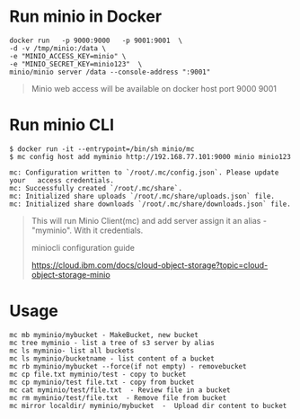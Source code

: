 # Run minio in Docker

```
docker run   -p 9000:9000   -p 9001:9001  \
-d -v /tmp/minio:/data \
-e "MINIO_ACCESS_KEY=minio" \
-e "MINIO_SECRET_KEY=minio123"  \
minio/minio server /data --console-address ":9001"
```
> Minio web access will be available on docker host port 9000 9001

#  Run minio CLI 
```
$ docker run -it --entrypoint=/bin/sh minio/mc
$ mc config host add myminio http://192.168.77.101:9000 minio minio123

mc: Configuration written to `/root/.mc/config.json`. Please update your   access credentials.
mc: Successfully created `/root/.mc/share`.
mc: Initialized share uploads `/root/.mc/share/uploads.json` file.
mc: Initialized share downloads `/root/.mc/share/downloads.json` file.

```
> This will run Minio Client(mc) and add server assign it an alias - "myminio". With it credentials. 
>
> miniocli configuration guide
>
>https://cloud.ibm.com/docs/cloud-object-storage?topic=cloud-object-storage-minio

# Usage 
```
mc mb myminio/mybucket - MakeBucket, new bucket 
mc tree myminio - list a tree of s3 server by alias
mc ls myminio- list all buckets
mc ls myminio/bucketname - list content of a bucket
mc rb myminio/mybucket --force(if not empty) - removebucket
mc cp file.txt myminio/test - copy to bucket 
mc cp myminio/test file.txt - copy from bucket
mc cat myminio/test/file.txt  - Review file in a bucket
mc rm myminio/test/file.txt  - Remove file from bucket
mc mirror localdir/ myminio/mybucket  -  Upload dir content to bucket
```
